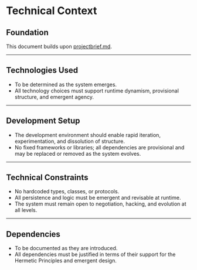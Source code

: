 # Technical Context

## Foundation

This document builds upon [projectbrief.md](./projectbrief.md).

---

## Technologies Used

- To be determined as the system emerges.
- All technology choices must support runtime dynamism, provisional structure, and emergent agency.

---

## Development Setup

- The development environment should enable rapid iteration, experimentation, and dissolution of structure.
- No fixed frameworks or libraries; all dependencies are provisional and may be replaced or removed as the system evolves.

---

## Technical Constraints

- No hardcoded types, classes, or protocols.
- All persistence and logic must be emergent and revisable at runtime.
- The system must remain open to negotiation, hacking, and evolution at all levels.

---

## Dependencies

- To be documented as they are introduced.
- All dependencies must be justified in terms of their support for the Hermetic Principles and emergent design.
